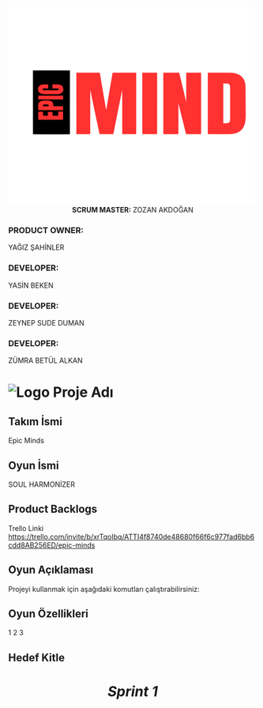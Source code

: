 <img src="teamNameLogo.png" width="500" height="400">
<div align="center">
    <b size:20>SCRUM MASTER:</b>
    ZOZAN AKDOĞAN
</div>
<p align="center"><h3>PRODUCT OWNER:</h3> YAĞIZ ŞAHİNLER</p>
<p align="center"><h3>DEVELOPER:</h3> YASİN BEKEN</p>
<p align="center"><h3>DEVELOPER:</h3> ZEYNEP SUDE DUMAN</p>
<p align="center"><h3>DEVELOPER:</h3> ZÜMRA BETÜL ALKAN</p>

# ![Logo](https://example.com/logo.png) Proje Adı

## Takım İsmi
Epic Minds

## Oyun İsmi 
SOUL HARMONİZER

## Product Backlogs
Trello Linki
https://trello.com/invite/b/xrTqoIbq/ATTI4f8740de48680f66f6c977fad6bb6cdd8AB256ED/epic-minds



## Oyun Açıklaması
Projeyi kullanmak için aşağıdaki komutları çalıştırabilirsiniz:

## Oyun Özellikleri
1
2
3
## Hedef Kitle

<h1 align="center"><i> Sprint 1 </i></h1>
